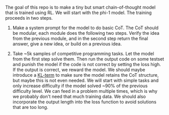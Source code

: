 The goal of this repo is to make a tiny but smart chain-of-thought model that is trained using RL. We will start with the phi-1 model. The training proceeds in two steps.

1) Make a system prompt for the model to do basic CoT. The CoT should be modular, each module does the following two steps. Verify the idea from the previous module, and in the second step return the final answer, give a new idea, or build on a previous idea.

2) Take ~5k samples of competitive programming tasks. Let the model from the first step solve them. Then run the output code on some testset and punish the model if the code is not correct by setting the loss high. If the output is correct, we reward the model. We should maybe introduce a [KL-term](https://arxiv.org/pdf/2009.01325) to make sure the model retains the CoT structure, but maybe this is not even needed. We will start with simple tasks and only increase difficulty if the model solved ~90% of the previous difficulty level. We can feed in a problem multiple times, which is why we probably don't need that much training data. We should also incorporate the output length into the loss function to avoid solutions that are too long.
